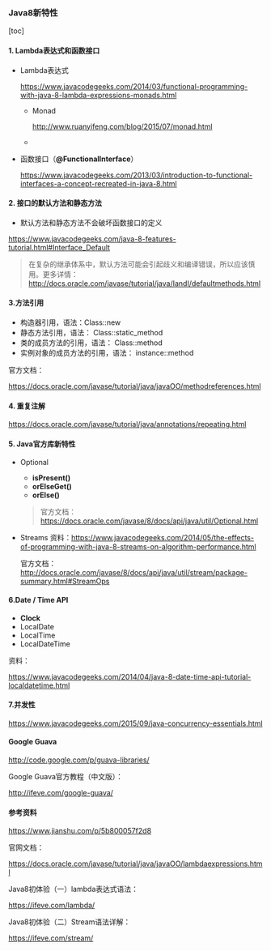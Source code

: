 ### Java8新特性

[toc]



####  1. Lambda表达式和函数接口

* Lambda表达式

  https://www.javacodegeeks.com/2014/03/functional-programming-with-java-8-lambda-expressions-monads.html

  * Monad

    http://www.ruanyifeng.com/blog/2015/07/monad.html

  * 

* 函数接口（**@FunctionalInterface**）

  https://www.javacodegeeks.com/2013/03/introduction-to-functional-interfaces-a-concept-recreated-in-java-8.html

  

#### 2. 接口的默认方法和静态方法

* 默认方法和静态方法不会破坏函数接口的定义

https://www.javacodegeeks.com/java-8-features-tutorial.html#Interface_Default

> 在复杂的继承体系中，默认方法可能会引起歧义和编译错误，所以应该慎用。更多详情：http://docs.oracle.com/javase/tutorial/java/IandI/defaultmethods.html



#### 3.方法引用

* 构造器引用，语法：Class<T>::new 
*  静态方法引用，语法： Class::static_method
*  类的成员方法的引用，语法： Class::method
*  实例对象的成员方法的引用，语法： instance::method

官方文档：

https://docs.oracle.com/javase/tutorial/java/javaOO/methodreferences.html

#### 4. 重复注解

https://docs.oracle.com/javase/tutorial/java/annotations/repeating.html

#### 5. Java官方库新特性

* Optional

  - **isPresent()**
  - **orElseGet()**
  - **orElse()**

  > 官方文档： https://docs.oracle.com/javase/8/docs/api/java/util/Optional.html

* Streams
  资料：https://www.javacodegeeks.com/2014/05/the-effects-of-programming-with-java-8-streams-on-algorithm-performance.html

  官方文档：http://docs.oracle.com/javase/8/docs/api/java/util/stream/package-summary.html#StreamOps

#### 6.Date / Time API

* **Clock**
* LocalDate
* LocalTime
* LocalDateTime

资料：

https://www.javacodegeeks.com/2014/04/java-8-date-time-api-tutorial-localdatetime.html

#### 7.并发性

https://www.javacodegeeks.com/2015/09/java-concurrency-essentials.html

 #### Google Guava

http://code.google.com/p/guava-libraries/

Google Guava官方教程（中文版）：

http://ifeve.com/google-guava/






#### 参考资料

https://www.jianshu.com/p/5b800057f2d8

官网文档：

https://docs.oracle.com/javase/tutorial/java/javaOO/lambdaexpressions.html

Java8初体验（一）lambda表达式语法：

https://ifeve.com/lambda/

Java8初体验（二）Stream语法详解：

https://ifeve.com/stream/





